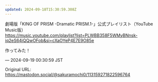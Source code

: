 ```yaml
---
updated: 2024-09-18T15:30:59.308Z
---
```


<p>劇場版「KING OF PRISM -Dramatic PRISM.1-」公式プレイリスト（YouTube Music版）<br /><a href="https://music.youtube.com/playlist?list=PLWBB358F5WMyBNnsk-iq2eS64iQQwOFob&amp;si=cXaOYeP4E7E9O85e" target="_blank" rel="nofollow noopener noreferrer" translate="no"><span class="invisible">https://</span><span class="ellipsis">music.youtube.com/playlist?lis</span><span class="invisible">t=PLWBB358F5WMyBNnsk-iq2eS64iQQwOFob&amp;si=cXaOYeP4E7E9O85e</span></a></p><p>作ってみた！</p>

&mdash; 2024-09-19 00:30:59 JST

Original URL: https://mastodon.social/@sakuramochi0/113159271822596764
